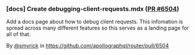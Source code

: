 ### [docs] Create debugging-client-requests.mdx ([PR #6504](https://github.com/apollographql/router/pull/6504))

Add a docs page about how to debug client requests. This infomation is spread across many different features so this serves as a landing page for all of that.

By [@smyrick](https://github.com/smyrick) in https://github.com/apollographql/router/pull/6504
